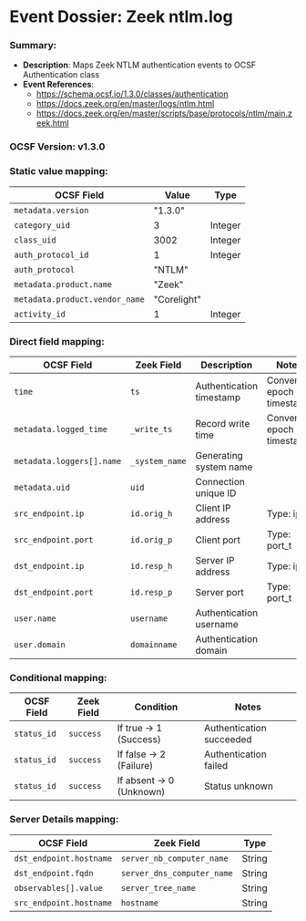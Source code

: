 # Event Dossier: Zeek ntlm.log
### Summary:
- **Description**: Maps Zeek NTLM authentication events to OCSF Authentication class
- **Event References**:
  - https://schema.ocsf.io/1.3.0/classes/authentication
  - https://docs.zeek.org/en/master/logs/ntlm.html
  - https://docs.zeek.org/en/master/scripts/base/protocols/ntlm/main.zeek.html

### OCSF Version: v1.3.0

### Static value mapping:
| OCSF Field                     | Value          | Type       |
|-------------------------------|----------------|------------|
| `metadata.version`            | "1.3.0"        |            |
| `category_uid`                | 3              | Integer    |
| `class_uid`                   | 3002           | Integer    |
| `auth_protocol_id`            | 1              | Integer    |
| `auth_protocol`               | "NTLM"         |            |
| `metadata.product.name`       | "Zeek"         |            |
| `metadata.product.vendor_name`| "Corelight"    |            |
| `activity_id`                 | 1              | Integer    |

### Direct field mapping:
| OCSF Field                     | Zeek Field              | Description                                | Notes                      |
|-------------------------------|-------------------------|--------------------------------------------|----------------------------|
| `time`                        | `ts`                    | Authentication timestamp                   | Convert to epoch timestamp |
| `metadata.logged_time`        | `_write_ts`             | Record write time                          | Convert to epoch timestamp |
| `metadata.loggers[].name`     | `_system_name`          | Generating system name                     |                            |
| `metadata.uid`                | `uid`                   | Connection unique ID                       |                            |
| `src_endpoint.ip`             | `id.orig_h`             | Client IP address                          | Type: ip_t                 |
| `src_endpoint.port`           | `id.orig_p`             | Client port                                | Type: port_t               |
| `dst_endpoint.ip`             | `id.resp_h`             | Server IP address                          | Type: ip_t                 |
| `dst_endpoint.port`           | `id.resp_p`             | Server port                                | Type: port_t               |
| `user.name`                   | `username`              | Authentication username                     |                            |
| `user.domain`                 | `domainname`            | Authentication domain                       |                            |

### Conditional mapping:
| OCSF Field             | Zeek Field       | Condition                          | Notes                                      |
|-----------------------|------------------|------------------------------------|--------------------------------------------|
| `status_id`           | `success`        | If true → 1 (Success)             | Authentication succeeded                   |
| `status_id`           | `success`        | If false → 2 (Failure)            | Authentication failed                      |
| `status_id`           | `success`        | If absent → 0 (Unknown)           | Status unknown                            |

### Server Details mapping:
| OCSF Field                     | Zeek Field                 | Type        |
|-------------------------------|----------------------------|-------------|
| `dst_endpoint.hostname`        | `server_nb_computer_name`  | String      |
| `dst_endpoint.fqdn`           | `server_dns_computer_name` | String      |
| `observables[].value`         | `server_tree_name`         | String      |
| `src_endpoint.hostname`       | `hostname`                 | String      |

